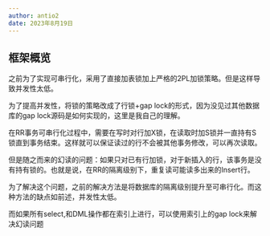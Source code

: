 ```yaml
---
author: antio2
date: 2023年8月19日
---
```

## 框架概览

之前为了实现可串行化，采用了直接加表锁加上严格的2PL加锁策略。但是这样导致并发性太低。

为了提高并发性，将锁的策略改成了行锁+gap lock的形式，因为没见过其他数据库的gap lock源码是如何实现的，这里是我自己的理解。

在RR事务可串行化过程中，需要在写时对行加X锁，在读取时加S锁并一直持有S锁直到事务结束。这样就可以保证读过的行不会被其他事务修改，可以再次读取。

但是随之而来的幻读的问题：如果只对已有行加锁，对于新插入的行，该事务是没有持有锁的。也就是说，在RR的隔离级别下，重复读可能读多出来的Insert行。

为了解决这个问题，之前的解决方法是将数据库的隔离级别提升至可串行化。而这种方法的缺点如前述，并发性太低。

而如果所有select,和DML操作都在索引上进行，可以使用索引上的gap lock来解决幻读问题
